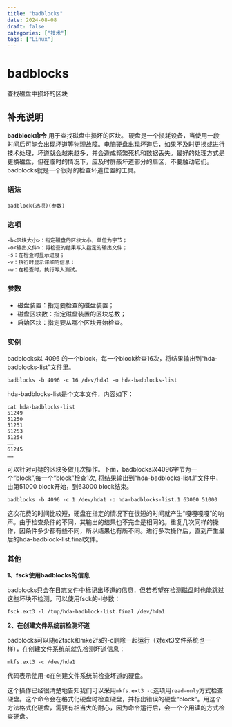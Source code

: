 ```yaml
---
title: "badblocks"
date: 2024-08-08
draft: false
categories: ["技术"]
tags: ["Linux"]
---
```

badblocks
===

查找磁盘中损坏的区块

## 补充说明

**badblock命令** 用于查找磁盘中损坏的区块。 硬盘是一个损耗设备，当使用一段时间后可能会出现坏道等物理故障。电脑硬盘出现坏道后，如果不及时更换或进行技术处理，坏道就会越来越多，并会造成频繁死机和数据丢失。最好的处理方式是更换磁盘，但在临时的情况下，应及时屏蔽坏道部分的扇区，不要触动它们。badblocks就是一个很好的检查坏道位置的工具。

###  语法

```shell
badblock(选项)(参数)
```

###  选项

```shell
-b<区块大小>：指定磁盘的区块大小，单位为字节；
-o<输出文件>：将检查的结果写入指定的输出文件；
-s：在检查时显示进度；
-v：执行时显示详细的信息；
-w：在检查时，执行写入测试。
```

###  参数

* 磁盘装置：指定要检查的磁盘装置；
* 磁盘区块数：指定磁盘装置的区块总数；
* 启始区块：指定要从哪个区块开始检查。

###  实例

badblocks以 4096 的一个block，每一个block检查16次，将结果输出到“hda-badblocks-list”文件里。

```shell
badblocks -b 4096 -c 16 /dev/hda1 -o hda-badblocks-list
```

hda-badblocks-list是个文本文件，内容如下：

```shell
cat hda-badblocks-list
51249
51250
51251
51253
51254
……
61245
……
```

可以针对可疑的区块多做几次操作。下面，badblocks以4096字节为一个“block”,每一个“block”检查1次, 将结果输出到“hda-badblocks-list.1”文件中，由第51000 block开始，到63000 block结束。

```shell
badblocks -b 4096 -c 1 /dev/hda1 -o hda-badblocks-list.1 63000 51000
```

这次花费的时间比较短，硬盘在指定的情况下在很短的时间就产生“嘎嘎嘎嘎”的响声。由于检查条件的不同，其输出的结果也不完全是相同的。重复几次同样的操作，因条件多少都有些不同，所以结果也有所不同。进行多次操作后，直到产生最后的hda-badblock-list.final文件。

###  其他

**1、fsck使用badblocks的信息** 

badblocks只会在日志文件中标记出坏道的信息，但若希望在检测磁盘时也能跳过这些坏块不检测，可以使用fsck的-l参数：

```
fsck.ext3 -l /tmp/hda-badblock-list.final /dev/hda1
```

**2、在创建文件系统前检测坏道** 

badblocks可以随e2fsck和mke2fs的-c删除一起运行（对ext3文件系统也一样），在创建文件系统前就先检测坏道信息：

```shell
mkfs.ext3 -c /dev/hda1
```

代码表示使用-c在创建文件系统前检查坏道的硬盘。

这个操作已经很清楚地告知我们可以采用`mkfs.ext3 -c`选项用`read-only`方式检查硬盘。这个命令会在格式化硬盘时检查硬盘，并标出错误的硬盘“block”。用这个方法格式化硬盘，需要有相当大的耐心，因为命令运行后，会一个个用读的方式检查硬盘。


